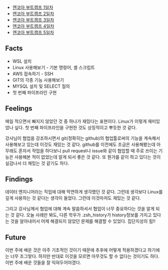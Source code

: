 
- [엔코아 부트캠프 1일차](https://mingk42.github.io/bloGit/%EC%97%94%EC%BD%94%EC%95%84-%EB%B6%80%ED%8A%B8%EC%BA%A0%ED%94%84-1%EC%9D%BC%EC%B0%A8)
- [엔코아 부트캠프 2일차](https://mingk42.github.io/bloGit/%EC%97%94%EC%BD%94%EC%95%84-%EB%B6%80%ED%8A%B8%EC%BA%A0%ED%94%84-2%EC%9D%BC%EC%B0%A8)
- [엔코아 부트캠프 3일차](https://mingk42.github.io/bloGit/%EC%97%94%EC%BD%94%EC%95%84-%EB%B6%80%ED%8A%B8%EC%BA%A0%ED%94%84-3%EC%9D%BC%EC%B0%A8)
- [엔코아 부트캠프 4일차](https://mingk42.github.io/bloGit/%EC%97%94%EC%BD%94%EC%95%84-%EB%B6%80%ED%8A%B8%EC%BA%A0%ED%94%84-4%EC%9D%BC%EC%B0%A8)
- [엔코아 부트캠프 5일차](https://mingk42.github.io/bloGit/%EC%97%94%EC%BD%94%EC%95%84-%EB%B6%80%ED%8A%B8%EC%BA%A0%ED%94%84-5%EC%9D%BC%EC%B0%A8)

## Facts

- WSL 설치
- Linux 사용해보기 - 기본 명령어, 셸 스크립트
- AWS 접속하기 - SSH
- GIT의 각종 기능 사용해보기
- MYSQL 설치 및 SELECT 질의
- 첫 번째 파이프라인 구현

## Feelings

매일 적으면서 빠지지 않았던 것 중 하나가 재밌다는 표현이다. Linux가 이렇게 재미있었나 싶다. 첫 번째 파이프라인을 구현한 것도 상징적이고 뿌듯한 것 같다.

강사님이 협업을 강조하시면서 git(정확히는 github)의 협업툴로써의 기능을 계속해서 사용해보고 있는데 이것도 재밌는 것 같다. github를 이전에도 조금은 사용해봤는데 아무래도 혼자서 작업을 하다보니 pull request나 issue와 같이 협업할 때 주로 쓰이는 기능은 사용해본 적이 없었는데 알게 되서 좋은 것 같다. 또 뭔가를 같이 하고 있다는 것이 실감나서 더 재밌는 것 같기도 하다.

## Findings

데이터 엔지니어라는 직업에 대해 막연하게 생각했던 것 같다. 그런데 생각보다 Linux를 깊게 사용하는 것 같다는 생각이 들었다. 그런데 이것마저도 재밌는 것 같다.

그리고 강사님께서 협업에 대해 계속 말씀하셔서 협업이 너무 중요하다는 것을 알게 되는 것 같다. 오늘 사례만 봐도, 다른 학우가 .zsh_history가 history정보를 가지고 있다는 것을 알아내어서 어제 해결되지 않았던 문제를 해결할 수 있었다. 집단지성의 힘!!

## Future

이번 주에 배운 것은 아주 기초적인 것이기 때문에 추후에 어떻게 적용하겠다고 하기에는 너무 조그맣다. 하지만 반대로 이것을 모르면 아무것도 할 수 없다는 것이기도 하다. 이번 주에 배운 것들을 잘 익혀두어야겠다.
